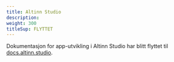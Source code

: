```yaml
---
title: Altinn Studio
description:
weight: 300
titleSup: FLYTTET
---
```



Dokumentasjon for app-utvikling i Altinn Studio har blitt flyttet til [docs.altinn.studio](https://docs.altinn.studio/nb/).
